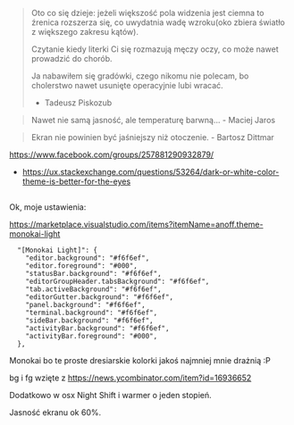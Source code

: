 
>Oto co się dzieje: jeżeli większość pola widzenia jest ciemna to źrenica rozszerza się, co uwydatnia wadę wzroku(oko zbiera światło z większego zakresu kątów).
>
>Czytanie kiedy literki Ci się rozmazują męczy oczy, co może nawet prowadzić do chorób.
>
>Ja nabawiłem się gradówki, czego nikomu nie polecam, bo cholerstwo nawet usunięte operacyjnie lubi wracać.
> - Tadeusz Piskozub

> Nawet nie samą jasność, ale temperaturę barwną... - Maciej Jaros

>Ekran nie powinien być jaśniejszy niż otoczenie. - Bartosz Dittmar

https://www.facebook.com/groups/257881290932879/

- https://ux.stackexchange.com/questions/53264/dark-or-white-color-theme-is-better-for-the-eyes

##

Ok, moje ustawienia:

https://marketplace.visualstudio.com/items?itemName=anoff.theme-monokai-light

      "[Monokai Light]": {
        "editor.background": "#f6f6ef",
        "editor.foreground": "#000",
        "statusBar.background": "#f6f6ef",
        "editorGroupHeader.tabsBackground": "#f6f6ef",
        "tab.activeBackground": "#f6f6ef",
        "editorGutter.background": "#f6f6ef",
        "panel.background": "#f6f6ef",
        "terminal.background": "#f6f6ef",
        "sideBar.background": "#f6f6ef",
        "activityBar.background": "#f6f6ef",
        "activityBar.foreground": "#000",
      },

Monokai bo te proste dresiarskie kolorki jakoś najmniej mnie drażnią :P

bg i fg wzięte z https://news.ycombinator.com/item?id=16936652

Dodatkowo w osx Night Shift i warmer o jeden stopień.

Jasność ekranu ok 60%.